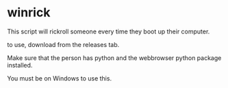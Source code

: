 # winrick
This script will rickroll someone every time they boot up their computer.

to use, download from the releases tab.

Make sure that the person has python and the webbrowser python package installed.

You must be on Windows to use this.
